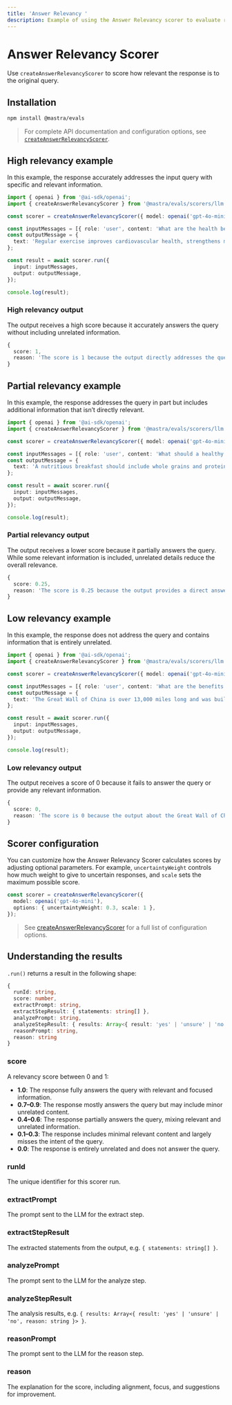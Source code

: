 ```yaml
---
title: 'Answer Relevancy '
description: Example of using the Answer Relevancy scorer to evaluate response relevancy to queries.
---
```


# Answer Relevancy Scorer

Use `createAnswerRelevancyScorer` to score how relevant the response is to the original query.

## Installation

```bash copy
npm install @mastra/evals
```

> For complete API documentation and configuration options, see [`createAnswerRelevancyScorer`](/reference/scorers/answer-relevancy).

## High relevancy example

In this example, the response accurately addresses the input query with specific and relevant information.

```typescript filename="src/example-high-answer-relevancy.ts" showLineNumbers copy
import { openai } from '@ai-sdk/openai';
import { createAnswerRelevancyScorer } from '@mastra/evals/scorers/llm';

const scorer = createAnswerRelevancyScorer({ model: openai('gpt-4o-mini') });

const inputMessages = [{ role: 'user', content: 'What are the health benefits of regular exercise?' }];
const outputMessage = {
  text: 'Regular exercise improves cardiovascular health, strengthens muscles, boosts metabolism, and enhances mental well-being through the release of endorphins.',
};

const result = await scorer.run({
  input: inputMessages,
  output: outputMessage,
});

console.log(result);
```

### High relevancy output

The output receives a high score because it accurately answers the query without including unrelated information.

```typescript
{
  score: 1,
  reason: 'The score is 1 because the output directly addresses the question by providing multiple explicit health benefits of regular exercise, including improvements in cardiovascular health, muscle strength, metabolism, and mental well-being. Each point is relevant and contributes to a comprehensive understanding of the health benefits.'
}
```

## Partial relevancy example

In this example, the response addresses the query in part but includes additional information that isn’t directly relevant.

```typescript filename="src/example-partial-answer-relevancy.ts" showLineNumbers copy
import { openai } from '@ai-sdk/openai';
import { createAnswerRelevancyScorer } from '@mastra/evals/scorers/llm';

const scorer = createAnswerRelevancyScorer({ model: openai('gpt-4o-mini') });

const inputMessages = [{ role: 'user', content: 'What should a healthy breakfast include?' }];
const outputMessage = {
  text: 'A nutritious breakfast should include whole grains and protein. However, the timing of your breakfast is just as important - studies show eating within 2 hours of waking optimizes metabolism and energy levels throughout the day.',
};

const result = await scorer.run({
  input: inputMessages,
  output: outputMessage,
});

console.log(result);
```

### Partial relevancy output

The output receives a lower score because it partially answers the query. While some relevant information is included, unrelated details reduce the overall relevance.

```typescript
{
  score: 0.25,
  reason: 'The score is 0.25 because the output provides a direct answer by mentioning whole grains and protein as components of a healthy breakfast, which is relevant. However, the additional information about the timing of breakfast and its effects on metabolism and energy levels is not directly related to the question, leading to a lower overall relevance score.'
}
```

## Low relevancy example

In this example, the response does not address the query and contains information that is entirely unrelated.

```typescript filename="src/example-low-answer-relevancy.ts" showLineNumbers copy
import { openai } from '@ai-sdk/openai';
import { createAnswerRelevancyScorer } from '@mastra/evals/scorers/llm';

const scorer = createAnswerRelevancyScorer({ model: openai('gpt-4o-mini') });

const inputMessages = [{ role: 'user', content: 'What are the benefits of meditation?' }];
const outputMessage = {
  text: 'The Great Wall of China is over 13,000 miles long and was built during the Ming Dynasty to protect against invasions.',
};

const result = await scorer.run({
  input: inputMessages,
  output: outputMessage,
});

console.log(result);
```

### Low relevancy output

The output receives a score of 0 because it fails to answer the query or provide any relevant information.

```typescript
{
  score: 0,
  reason: 'The score is 0 because the output about the Great Wall of China is completely unrelated to the benefits of meditation, providing no relevant information or context that addresses the input question.'
}
```

## Scorer configuration

You can customize how the Answer Relevancy Scorer calculates scores by adjusting optional parameters. For example, `uncertaintyWeight` controls how much weight to give to uncertain responses, and `scale` sets the maximum possible score.

```typescript showLineNumbers copy
const scorer = createAnswerRelevancyScorer({
  model: openai('gpt-4o-mini'),
  options: { uncertaintyWeight: 0.3, scale: 1 },
});
```

> See [createAnswerRelevancyScorer](/reference/scorers/answer-relevancy) for a full list of configuration options.

## Understanding the results

`.run()` returns a result in the following shape:

```typescript
{
  runId: string,
  score: number,
  extractPrompt: string,
  extractStepResult: { statements: string[] },
  analyzePrompt: string,
  analyzeStepResult: { results: Array<{ result: 'yes' | 'unsure' | 'no', reason: string }> },
  reasonPrompt: string,
  reason: string
}
```

### score

A relevancy score between 0 and 1:

- **1.0**: The response fully answers the query with relevant and focused information.
- **0.7–0.9**: The response mostly answers the query but may include minor unrelated content.
- **0.4–0.6**: The response partially answers the query, mixing relevant and unrelated information.
- **0.1–0.3**: The response includes minimal relevant content and largely misses the intent of the query.
- **0.0**: The response is entirely unrelated and does not answer the query.

### runId

The unique identifier for this scorer run.

### extractPrompt

The prompt sent to the LLM for the extract step.

### extractStepResult

The extracted statements from the output, e.g. `{ statements: string[] }`.

### analyzePrompt

The prompt sent to the LLM for the analyze step.

### analyzeStepResult

The analysis results, e.g. `{ results: Array<{ result: 'yes' | 'unsure' | 'no', reason: string }> }`.

### reasonPrompt

The prompt sent to the LLM for the reason step.

### reason

The explanation for the score, including alignment, focus, and suggestions for improvement.

<GithubLink
  marginTop='mt-16'
  link="https://github.com/mastra-ai/mastra/blob/main/examples/basics/scorers/answer-relevancy"
/>
